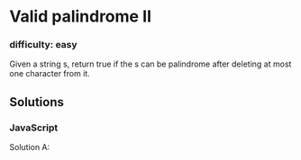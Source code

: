 # Valid palindrome II

### difficulty: easy

Given a string s, return true if the s can be palindrome after deleting at most one character from it.



## Solutions

### JavaScript

Solution A:
```

```
